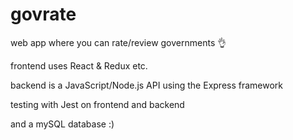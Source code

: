 # govrate

web app where you can rate/review governments 👌

frontend uses React & Redux etc.

backend is a JavaScript/Node.js API using the Express framework 

testing with Jest on frontend and backend

and a mySQL database :)
